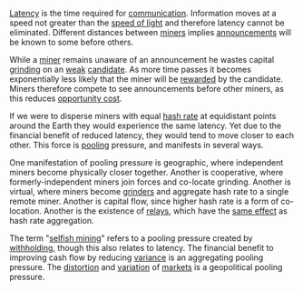 [Latency](Glossary#latency) is the time required for [communication](Glossary#communication). Information moves at a speed not greater than the [speed of light](https://en.wikipedia.org/wiki/Speed_of_light) and therefore latency cannot be eliminated. Different distances between [miners](Glossary#miners) implies [announcements](Glossary#announcement) will be known to some before others.

While a [miner](Glossary#miner) remains unaware of an announcement he wastes capital [grinding](Glossary#grind) on an [weak](Glossary#weak) [candidate](Glossary#candidate). As more time passes it becomes exponentially less likely that the miner will be [rewarded](Glossary#miner) by the candidate. Miners therefore compete to see announcements before other miners, as this reduces [opportunity cost](https://en.wikipedia.org/wiki/Opportunity_cost).

If we were to disperse miners with equal [hash rate](Glossary#hash-rate) at equidistant points around the Earth they would experience the same latency. Yet due to the financial benefit of reduced latency, they would tend to move closer to each other. This force is [pooling](Glossary#pooling) pressure, and manifests in several ways.

One manifestation of pooling pressure is geographic, where independent miners become physically closer together. Another is cooperative, where formerly-independent miners join forces and co-locate grinding. Another is virtual, where miners become [grinders](Glossary#grinder) and aggregate hash rate to a single remote miner. Another is capital flow, since higher hash rate is a form of co-location. Another is the existence of [relays](Glossary#relay), which have the [same effect](Relay-Fallacy) as hash rate aggregation.

The term "[selfish mining](Selfish-Mining-Fallacy)" refers to a pooling pressure created by [withholding](Glossary#withholding), though this also relates to latency. The financial benefit to improving cash flow by reducing [variance](Glossary#relay) is an aggregating pooling pressure. The [distortion](Glossary#distortion) and [variation](Glossary#variation) of [markets](Glossary#market) is a geopolitical pooling pressure.

